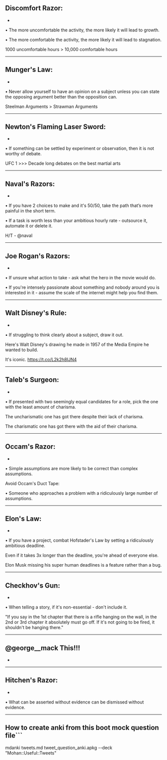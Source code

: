 ## Discomfort Razor:  

* 
• The more uncomfortable the activity, the more likely it will lead to growth. 

• The more comfortable the activity, the more likely it will lead to stagnation. 

1000 uncomfortable hours &gt; 10,000 comfortable hours


----
## Munger's Law:  

* 
• Never allow yourself to have an opinion on a subject unless you can state the opposing argument better than the opposition can. 

Steelman Arguments &gt; Strawman Arguments


----
## Newton's Flaming Laser Sword:  

* 
• If something can be settled by experiment or observation, then it is not worthy of debate. 

UFC 1 &gt;&gt;&gt; Decade long debates on the best martial arts


----
## Naval's Razors:  

* 
• If you have 2 choices to make and it's 50/50, take the path that’s more painful in the short term.

• If a task is worth less than your ambitious hourly rate - outsource it, automate it or delete it. 

H/T - @naval


----
## Joe Rogan's Razors:  

* 
• If unsure what action to take - ask what the hero in the movie would do. 

• If you're intensely passionate about something and nobody around you is interested in it - assume the scale of the internet might help you find them.


----
## Walt Disney's Rule:  

* 
• If struggling to think clearly about a subject, draw it out. 

Here's Walt Disney's drawing he made in 1957 of the Media Empire he wanted to build. 

It's iconic. https://t.co/L2k2h8IJN4


----
## Taleb's Surgeon:  

* 
• If presented with two seemingly equal candidates for a role, pick the one with the least amount of charisma. 

The uncharismatic one has got there despite their lack of charisma. 

The charismatic one has got there with the aid of their charisma.


----
## Occam's Razor:  

* 
• Simple assumptions are more likely to be correct than complex assumptions. 

Avoid Occam's Duct Tape: 

• Someone who approaches a problem with a ridiculously large number of assumptions.


----
## Elon's Law:  

* 
• If you have a project, combat Hofstader's Law by setting a ridiculously ambitious deadline. 

Even if it takes 3x longer than the deadline, you're ahead of everyone else. 

Elon Musk missing his super human deadlines is a feature rather than a bug.


----
## Checkhov's Gun:  

* 
• When telling a story, if it's non-essential - don't include it. 

"If you say in the 1st chapter that there is a rifle hanging on the wall, in the 2nd or 3rd chapter it absolutely must go off. If it's not going to be fired, it shouldn't be hanging there."


----
## @george__mack This!!! 

* 


----
## Hitchen's Razor:  

* 
• What can be asserted without evidence can be dismissed without evidence.


----
## How to create anki from this boot mock question file```

mdanki tweets.md tweet_question_anki.apkg --deck "Mohan::Useful::Tweets"
